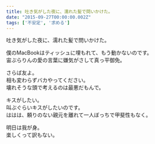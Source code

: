 ```yaml
---
title: 吐き気がした夜に、濡れた髪で問いかけた。
date: "2015-09-27T00:00:00.002Z"
tags: ['不安定', '求める']
---
```


吐き気がした夜に、濡れた髪で問いかけた。

僕のMacBookはティッシュに埋もれて、もう動かないのです。  
宙ぶらりんの愛の言葉に嫌気がさして真っ平御免。

さらば友よ。  
相も変わらずバカやってください。  
壊れそうな頭で考えるのは最悪だもんで。

キスがしたい。  
叫ぶぐらいキスがしたいのです。  
ははは、頼りのない親元を離れて一人ぼっちで甲斐性もなく。

明日は我が身。  
楽しくって訳もない。

